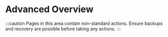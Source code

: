 # Advanced Overview

:::caution
Pages in this area contain non-standard actions. Ensure backups and recovery are possible before taking any actions.
:::
